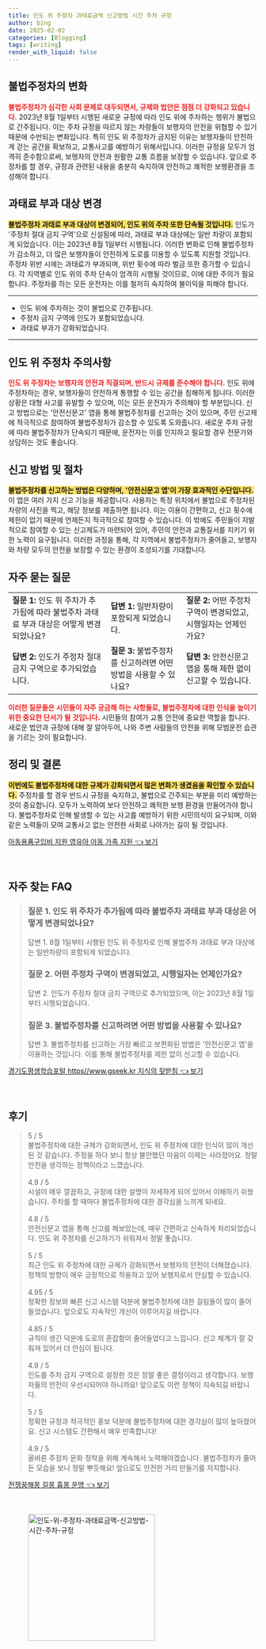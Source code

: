 ```yaml
---
title: 인도 위 주정차 과태료금액 신고방법 시간 주차 규정
author: bing
date: 2025-02-02
categories: [Blogging]
tags: [writing]
render_with_liquid: false
---
```



<h2 id='불법주정차의 변화'>불법주정차의 변화</h2>

<p><b><span style="color: #ee2323;">불법주정차가 심각한 사회 문제로 대두되면서, 규제와 법안은 점점 더 강화되고 있습니다.</span></b> 2023년 8월 1일부터 시행된 새로운 규정에 따라 인도 위에 주차하는 행위가 불법으로 간주됩니다. 이는 주차 규정을 따르지 않는 차량들이 보행자의 안전을 위협할 수 있기 때문에 수반되는 변화입니다. 특히 인도 위 주정차가 금지된 이유는 보행자들이 안전하게 걷는 공간을 확보하고, 교통사고를 예방하기 위해서입니다. 이러한 규정을 모두가 엄격히 준수함으로써, 보행자의 안전과 원활한 교통 흐름을 보장할 수 있습니다. 앞으로 주정차를 할 경우, 규정과 관련된 내용을 충분히 숙지하여 안전하고 쾌적한 보행환경을 조성해야 합니다.</p>

<h2 id='과태료 부과 대상 변경'>과태료 부과 대상 변경</h2>

<p><b><span style="background-color: #ffe066;">불법주정차 과태료 부과 대상이 변경되어, 인도 위의 주차 또한 단속될 것입니다.</span></b> 인도가 '주정차 절대 금지 구역'으로 신설됨에 따라, 과태료 부과 대상에는 일반 차량이 포함되게 되었습니다. 이는 2023년 8월 1일부터 시행됩니다. 이러한 변화로 인해 불법주정차가 감소하고, 더 많은 보행자들이 안전하게 도로를 이용할 수 있도록 지원할 것입니다. 주정차 위반 시에는 과태료가 부과되며, 위반 횟수에 따라 벌금 또한 증가할 수 있습니다. 각 지역별로 인도 위의 주차 단속이 엄격히 시행될 것이므로, 이에 대한 주의가 필요합니다. 주정차를 하는 모든 운전자는 이를 철저히 숙지하여 불이익을 피해야 합니다.</p>

<hr />

<ul>
    <li>인도 위에 주차하는 것이 불법으로 간주됩니다.</li>
    <li>주정차 금지 구역에 인도가 포함되었습니다.</li>
    <li>과태료 부과가 강화되었습니다.</li>
</ul>

<hr />

<h2 id='인도 위 주정차 주의사항'>인도 위 주정차 주의사항</h2>

<p><b><span style="color: #ee2323;">인도 위 주정차는 보행자의 안전과 직결되며, 반드시 규제를 준수해야 합니다.</span></b> 인도 위에 주정차하는 경우, 보행자들이 안전하게 통행할 수 있는 공간을 침해하게 됩니다. 이러한 상황은 대형 사고를 유발할 수 있으며, 이는 모든 운전자가 주의해야 할 부분입니다. 신고 방법으로는 '안전신문고' 앱을 통해 불법주정차를 신고하는 것이 있으며, 주민 신고제에 적극적으로 참여하여 불법주정차가 감소할 수 있도록 도와줍니다. 새로운 주차 규정에 따라 불법주정차가 단속되기 때문에, 운전자는 이를 인지하고 필요할 경우 전문가와 상담하는 것도 좋습니다.</p>

<h2 id='신고 방법 및 절차'>신고 방법 및 절차</h2>

<p><b><span style="background-color: #ffe066;">불법주정차를 신고하는 방법은 다양하며, '안전신문고 앱'이 가장 효과적인 수단입니다.</span></b> 이 앱은 여러 가지 신고 기능을 제공합니다. 사용자는 특정 위치에서 불법으로 주정차된 차량의 사진을 찍고, 해당 정보를 제출하면 됩니다. 이는 이용이 간편하고, 신고 횟수에 제한이 없기 때문에 언제든지 적극적으로 참여할 수 있습니다. 이 밖에도 주민들이 자발적으로 참여할 수 있는 신고제도가 마련되어 있어, 주민의 안전과 교통질서를 지키기 위한 노력이 요구됩니다. 이러한 과정을 통해, 각 지역에서 불법주정차가 줄어들고, 보행자와 차량 모두의 안전을 보장할 수 있는 환경이 조성되기를 기대합니다.</p>

<h2 id='자주 묻는 질문'>자주 묻는 질문</h2>

<table>
    <tr>
        <td><b>질문 1:</b> 인도 위 주차가 추가됨에 따라 불법주차 과태료 부과 대상은 어떻게 변경되었나요?</td>
        <td><b>답변 1:</b> 일반차량이 포함되게 되었습니다.</td>
        <td><b>질문 2:</b> 어떤 주정차 구역이 변경되었고, 시행일자는 언제인가요?</td>
    </tr>
    <tr>
        <td><b>답변 2:</b> 인도가 주정차 절대 금지 구역으로 추가되었습니다.</td>
        <td><b>질문 3:</b> 불법주정차를 신고하려면 어떤 방법을 사용할 수 있나요?</td>
        <td><b>답변 3:</b> 안전신문고 앱을 통해 제한 없이 신고할 수 있습니다.</td>
    </tr>
</table>

<p><b><span style="color: #ee2323;">이러한 질문들은 시민들이 자주 궁금해 하는 사항들로, 불법주정차에 대한 인식을 높이기 위한 중요한 단서가 될 것입니다.</span></b> 시민들의 참여가 교통 안전에 중요한 역할을 합니다. 새로운 법안과 규정에 대해 잘 알아두어, 나와 주변 사람들의 안전을 위해 모범운전 습관을 기르는 것이 필요합니다.</p>

<h2 id='정리 및 결론'>정리 및 결론</h2>

<p><b><span style="background-color: #ffe066;">이번에도 불법주정차에 대한 규제가 강화되면서 많은 변화가 생겼음을 확인할 수 있습니다.</span></b> 주정차를 할 경우 반드시 규정을 숙지하고, 불법으로 간주되는 부분을 미리 예방하는 것이 중요합니다. 모두가 노력하여 보다 안전하고 쾌적한 보행 환경을 만들어가야 합니다. 불법주정차로 인해 발생할 수 있는 사고를 예방하기 위한 시민의식이 요구되며, 이와 같은 노력들이 모여 교통사고 없는 안전한 사회로 나아가는 길이 될 것입니다.</p>


<p><a class="click-button" title="아동용품구입비 지원 영유아 아동 가족 지원" href="https://24nara.github.io/posts/%EC%95%84%EB%8F%99%EC%9A%A9%ED%92%88%EA%B5%AC%EC%9E%85%EB%B9%84-%EC%A7%80%EC%9B%90-%EC%98%81%EC%9C%A0%EC%95%84-%EC%95%84%EB%8F%99-%EA%B0%80%EC%A1%B1-%EC%A7%80%EC%9B%90/" rel="dofollow">아동용품구입비 지원 영유아 아동 가족 지원 👈 보기</a></p><br>
<h2 id='자주_찾는_FAQ'>자주 찾는 FAQ</h2>
<div itemscope="" itemtype="https://schema.org/FAQPage"> 
<blockquote> 
<div itemscope="" itemprop="mainEntity" itemtype="https://schema.org/Question"> 
<h3 itemprop="name">질문 1. 인도 위 주차가 추가됨에 따라 불법주차 과태료 부과 대상은 어떻게 변경되었나요?</h3> 
<div itemscope="" itemprop="acceptedAnswer" itemtype="https://schema.org/Answer"> 
<span itemprop="text"> 
<p>답변 1. 8월 1일부터 시행된 인도 위 주정차로 인해 불법주차 과태료 부과 대상에는 일반차량이 포함되게 되었습니다.</p> 
</span> 
</div> 
</div> 
<div itemscope="" itemprop="mainEntity" itemtype="https://schema.org/Question"> 
<h3 itemprop="name">질문 2. 어떤 주정차 구역이 변경되었고, 시행일자는 언제인가요?</h3> 
<div itemscope="" itemprop="acceptedAnswer" itemtype="https://schema.org/Answer"> 
<span itemprop="text"> 
<p>답변 2. 인도가 주정차 절대 금지 구역으로 추가되었으며, 이는 2023년 8월 1일부터 시행되었습니다.</p> 
</span> 
</div> 
</div> 
<div itemscope="" itemprop="mainEntity" itemtype="https://schema.org/Question"> 
<h3 itemprop="name">질문 3. 불법주정차를 신고하려면 어떤 방법을 사용할 수 있나요?</h3> 
<div itemscope="" itemprop="acceptedAnswer" itemtype="https://schema.org/Answer"> 
<span itemprop="text"> 
<p>답변 3. 불법주정차를 신고하는 가장 빠르고 보편화된 방법은 '안전신문고 앱'을 이용하는 것입니다. 이를 통해 불법주정차를 제한 없이 신고할 수 있습니다.</p> 
</span> 
</div> 
</div> 
</blockquote> 
</div>
<p><a class="click-button" title="경기도평생학습포털 https//www.gseek.kr 지식의 뒷받침" href="https://24nara.github.io/posts/%EA%B2%BD%EA%B8%B0%EB%8F%84%ED%8F%89%EC%83%9D%ED%95%99%EC%8A%B5%ED%8F%AC%ED%84%B8-httpswww.gseek.kr-%EC%A7%80%EC%8B%9D%EC%9D%98-%EB%92%B7%EB%B0%9B%EC%B9%A8/" rel="dofollow">경기도평생학습포털 https//www.gseek.kr 지식의 뒷받침 👈 보기</a></p><br>
<h2 id='후기'>후기</h2>
<div itemscope itemtype="https://schema.org/Product">
  <blockquote>
  <div itemprop="review" itemscope itemtype="https://schema.org/Review">
      <div itemprop="reviewRating" itemscope itemtype="https://schema.org/Rating"> <span itemprop="ratingValue">5</span> / <span itemprop="bestRating">5</span> </div>
      <span itemprop="reviewBody">불법주정차에 대한 규제가 강화되면서, 인도 위 주정차에 대한 인식이 많이 개선된 것 같습니다. 주정을 하다 보니 항상 불안했던 마음이 이제는 사라졌어요. 정말 안전을 생각하는 정책이라고 느꼈습니다.</span>
  </div>
  <br>
  <div itemprop="review" itemscope itemtype="https://schema.org/Review">
      <div itemprop="reviewRating" itemscope itemtype="https://schema.org/Rating"> <span itemprop="ratingValue">4.9</span> / <span itemprop="bestRating">5</span> </div>
      <span itemprop="reviewBody">시설이 매우 깔끔하고, 규정에 대한 설명이 자세하게 되어 있어서 이해하기 쉬웠습니다. 주차를 할 때마다 불법주정차에 대한 경각심을 느끼게 되네요.</span>
  </div>
  <br>
  <div itemprop="review" itemscope itemtype="https://schema.org/Review">
      <div itemprop="reviewRating" itemscope itemtype="https://schema.org/Rating"> <span itemprop="ratingValue">4.8</span> / <span itemprop="bestRating">5</span> </div>
      <span itemprop="reviewBody">안전신문고 앱을 통해 신고를 해보았는데, 매우 간편하고 신속하게 처리되었습니다. 인도 위 주정차를 신고하기가 쉬워져서 정말 좋습니다.</span>
  </div>
  <br>
  <div itemprop="review" itemscope itemtype="https://schema.org/Review">
      <div itemprop="reviewRating" itemscope itemtype="https://schema.org/Rating"> <span itemprop="ratingValue">5</span> / <span itemprop="bestRating">5</span> </div>
      <span itemprop="reviewBody">최근 인도 위 주정차에 대한 규제가 강화되면서 보행자의 안전이 더해졌습니다. 정책의 방향이 매우 긍정적으로 작용하고 있어 보행자로서 안심할 수 있습니다.</span>
  </div>
  <br>
  <div itemprop="review" itemscope itemtype="https://schema.org/Review">
      <div itemprop="reviewRating" itemscope itemtype="https://schema.org/Rating"> <span itemprop="ratingValue">4.95</span> / <span itemprop="bestRating">5</span> </div>
      <span itemprop="reviewBody">정확한 정보와 빠른 신고 시스템 덕분에 불법주정차에 대한 걸림돌이 많이 줄어들었습니다. 앞으로도 지속적인 개선이 이루어지길 바랍니다.</span>
  </div>
  <br>
  <div itemprop="review" itemscope itemtype="https://schema.org/Review">
      <div itemprop="reviewRating" itemscope itemtype="https://schema.org/Rating"> <span itemprop="ratingValue">4.85</span> / <span itemprop="bestRating">5</span> </div>
      <span itemprop="reviewBody">규칙이 생긴 덕분에 도로의 혼잡함이 줄어들었다고 느낍니다. 신고 체계가 잘 갖춰져 있어서 더 안심이 됩니다.</span>
  </div>
  <br>
  <div itemprop="review" itemscope itemtype="https://schema.org/Review">
      <div itemprop="reviewRating" itemscope itemtype="https://schema.org/Rating"> <span itemprop="ratingValue">4.9</span> / <span itemprop="bestRating">5</span> </div>
      <span itemprop="reviewBody">인도를 주차 금지 구역으로 설정한 것은 정말 좋은 결정이라고 생각합니다. 보행자들의 안전이 우선시되어야 하니까요! 앞으로도 이런 정책이 지속되길 바랍니다.</span>
  </div>
  <br>
  <div itemprop="review" itemscope itemtype="https://schema.org/Review">
      <div itemprop="reviewRating" itemscope itemtype="https://schema.org/Rating"> <span itemprop="ratingValue">5</span> / <span itemprop="bestRating">5</span> </div>
      <span itemprop="reviewBody">정확한 규정과 적극적인 홍보 덕분에 불법주정차에 대한 경각심이 많이 높아졌어요. 신고 시스템도 간편해서 매우 만족합니다!</span>
  </div>
  <br>
  <div itemprop="review" itemscope itemtype="https://schema.org/Review">
      <div itemprop="reviewRating" itemscope itemtype="https://schema.org/Rating"> <span itemprop="ratingValue">4.9</span> / <span itemprop="bestRating">5</span> </div>
      <span itemprop="reviewBody">올바른 주정차 문화 정착을 위해 계속해서 노력해야겠습니다. 불법주정차가 줄어든 모습을 보니 정말 뿌듯해요! 앞으로도 안전한 거리 만들기를 지지합니다.</span>
  </div>
  </blockquote>
</div>
<p><a class="click-button" title="전쟁꿈해몽 길몽 흉몽 운명" href="https://24nara.github.io/posts/%EC%A0%84%EC%9F%81%EA%BF%88%ED%95%B4%EB%AA%BD-%EA%B8%B8%EB%AA%BD-%ED%9D%89%EB%AA%BD-%EC%9A%B4%EB%AA%85/" rel="dofollow">전쟁꿈해몽 길몽 흉몽 운명 👈 보기</a></p><br>
<figure class="image"><img src="https://24nara.github.io/assets/img/thumbnail/인도-위-주정차-과태료금액-신고방법-시간-주차-규정.webp" alt="인도-위-주정차-과태료금액-신고방법-시간-주차-규정" width="256" height="256"></figure>